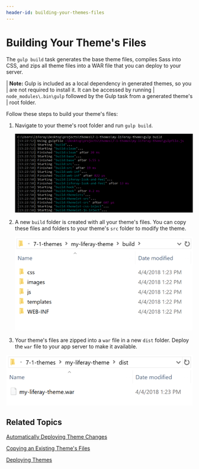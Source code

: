 ```yaml
---
header-id: building-your-themes-files
---
```


# Building Your Theme's Files

The `gulp build` task generates the base theme files, compiles Sass into CSS, 
and zips all theme files into a WAR file that you can deploy to your server. 

| **Note:** Gulp is included as a local dependency in generated themes, so you
| are not required to install it. It can be accessed by running
| `node_modules\.bin\gulp` followed by the Gulp task from a generated theme's
| root folder.

Follow these steps to build your theme's files:

1.  Navigate to your theme's root folder and run `gulp build`.

    ![Figure 1: Run the `gulp build` task to build your theme's files.](../../../../images/theme-dev-building-themes-gulp-build.png)

2.  A new `build` folder is created with all your theme's files. You can copy 
    these files and folders to your theme's `src` folder to modify the theme. 

    ![Figure 2: The build folder contains all your theme's files.](../../../../images/theme-dev-building-themes-build-folder.png)

3.  Your theme's files are zipped into a `war` file in a new `dist` folder. 
    Deploy the `war` file to your app server to make it available.
    
![Figure 3: The dist folder contains your theme's WAR file.](../../../../images/theme-dev-building-themes-dist-folder.png)

## Related Topics

[Automatically Deploying Theme Changes](/docs/7-1/tutorials/-/knowledge_base/t/automatically-deploying-theme-changes)

[Copying an Existing Theme's Files](/docs/7-1/tutorials/-/knowledge_base/t/copying-an-existing-themes-files)

[Deploying Themes](/docs/7-1/tutorials/-/knowledge_base/t/deploying-your-theme)
